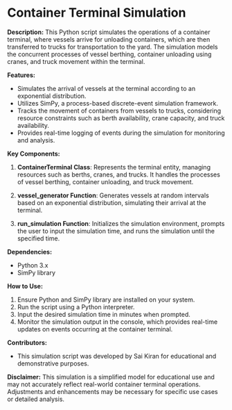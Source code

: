 # Container Terminal Simulation

**Description:**
This Python script simulates the operations of a container terminal, where vessels arrive for unloading containers, which are then transferred to trucks for transportation to the yard. The simulation models the concurrent processes of vessel berthing, container unloading using cranes, and truck movement within the terminal.

**Features:**
- Simulates the arrival of vessels at the terminal according to an exponential distribution.
- Utilizes SimPy, a process-based discrete-event simulation framework.
- Tracks the movement of containers from vessels to trucks, considering resource constraints such as berth availability, crane capacity, and truck availability.
- Provides real-time logging of events during the simulation for monitoring and analysis.

**Key Components:**
1. **ContainerTerminal Class**: Represents the terminal entity, managing resources such as berths, cranes, and trucks. It handles the processes of vessel berthing, container unloading, and truck movement.
   
2. **vessel_generator Function**: Generates vessels at random intervals based on an exponential distribution, simulating their arrival at the terminal.

3. **run_simulation Function**: Initializes the simulation environment, prompts the user to input the simulation time, and runs the simulation until the specified time.

**Dependencies:**
- Python 3.x
- SimPy library

**How to Use:**
1. Ensure Python and SimPy library are installed on your system.
2. Run the script using a Python interpreter.
3. Input the desired simulation time in minutes when prompted.
4. Monitor the simulation output in the console, which provides real-time updates on events occurring at the container terminal.

**Contributors:**
- This simulation script was developed by Sai Kiran for educational and demonstrative purposes.

**Disclaimer:**
This simulation is a simplified model for educational use and may not accurately reflect real-world container terminal operations. Adjustments and enhancements may be necessary for specific use cases or detailed analysis.
